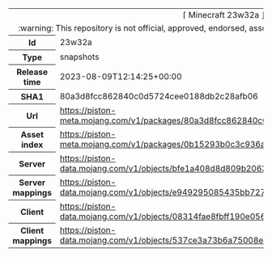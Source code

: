 <html><table>
<tr><td colspan="2" align="center"><img width="0" height="0"><br/>⌈ Minecraft 23w32a ⌋<br/><img width="0" height="0"></td></tr>
<tr><td colspan="2" align="center"><img width="0" height="0"><br/>
:warning: This repository is not official, approved, endorsed, associated or connected with Mojang :warning:
<br/><img width="0" height="0"></td></tr>
<tr><th>Id</th><td>23w32a</td></tr>
<tr><th>Type</th><td>snapshots</td></tr>
<tr><th>Release time</th><td>2023-08-09T12:14:25+00:00</td></tr>
<tr><th>SHA1</th><td>80a3d8fcc862840c0d5724cee0188db2c28afb06</td></tr>
<tr><th>Url</th><td><a href="https://piston-meta.mojang.com/v1/packages/80a3d8fcc862840c0d5724cee0188db2c28afb06/23w32a.json">https://piston-meta.mojang.com/v1/packages/80a3d8fcc862840c0d5724cee0188db2c28afb06/23w32a.json</a></td></tr>
<tr><th>Asset index</th><td><a href="https://piston-meta.mojang.com/v1/packages/0b15293b0c3c936afd2272e24a4f03744eed8e9d/7.json">https://piston-meta.mojang.com/v1/packages/0b15293b0c3c936afd2272e24a4f03744eed8e9d/7.json</a></td></tr>
<tr><th>Server</th><td><a href="https://piston-data.mojang.com/v1/objects/bfe1a408d8d809b206369fceab0e8a883226d0a6/server.jar">https://piston-data.mojang.com/v1/objects/bfe1a408d8d809b206369fceab0e8a883226d0a6/server.jar</a></td></tr>
<tr><th>Server mappings</th><td><a href="https://piston-data.mojang.com/v1/objects/e949295085435bb727c816fd5cd99188b57a3a16/server.txt">https://piston-data.mojang.com/v1/objects/e949295085435bb727c816fd5cd99188b57a3a16/server.txt</a></td></tr>
<tr><th>Client</th><td><a href="https://piston-data.mojang.com/v1/objects/08314fae8fbff190e056a8ae4b9fc9cd603436f6/client.jar">https://piston-data.mojang.com/v1/objects/08314fae8fbff190e056a8ae4b9fc9cd603436f6/client.jar</a></td></tr>
<tr><th>Client mappings</th><td><a href="https://piston-data.mojang.com/v1/objects/537ce3a73b6a75008e5d0a8a0afe26d58f27fe3f/client.txt">https://piston-data.mojang.com/v1/objects/537ce3a73b6a75008e5d0a8a0afe26d58f27fe3f/client.txt</a></td></tr>
</table></html>